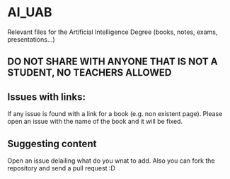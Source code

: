 # AI_UAB
Relevant files for the Artificial Intelligence Degree (books, notes, exams, presentations...)

## DO NOT SHARE WITH ANYONE THAT IS NOT A STUDENT, NO TEACHERS ALLOWED

## Issues with links:
If any issue is found with a link for a book (e.g. non existent page). Please open an issue with the name of the book and it will be fixed. 

## Suggesting content
Open an issue delailing what do you wnat to add. Also you can fork the repository and send a pull request :D
